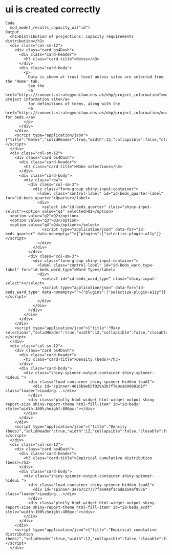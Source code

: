 # ui is created correctly

    Code
      mod_model_results_capacity_ui("id")
    Output
      <h1>Distribution of projections: capacity requirements distribution</h1>
      <div class="col-sm-12">
        <div class="card bs4Dash">
          <div class="card-header">
            <h3 class="card-title">Notes</h3>
          </div>
          <div class="card-body">
            <p>
              Data is shown at trust level unless sites are selected from the 'Home' tab.
              See the
              <a href="https://connect.strategyunitwm.nhs.uk/nhp/project_information">model project information site</a>
              for definitions of terms, along with the
              <a href="https://connect.strategyunitwm.nhs.uk/nhp/project_information/modelling_methodology/capacity_conversion/beds.html">calculation for beds.</a>
            </p>
          </div>
        </div>
        <script type="application/json">{"title":"Notes","solidHeader":true,"width":12,"collapsible":false,"closable":false,"maximizable":false,"gradient":false}</script>
      </div>
      <div class="col-sm-12">
        <div class="card bs4Dash">
          <div class="card-header">
            <h3 class="card-title">Make selections</h3>
          </div>
          <div class="card-body">
            <div class="row">
              <div class="col-sm-3">
                <div class="form-group shiny-input-container">
                  <label class="control-label" id="id-beds_quarter-label" for="id-beds_quarter">Quarter</label>
                  <div>
                    <select id="id-beds_quarter" class="shiny-input-select"><option value="q1" selected>Q1</option>
      <option value="q2">Q2</option>
      <option value="q3">Q3</option>
      <option value="q4">Q4</option></select>
                    <script type="application/json" data-for="id-beds_quarter" data-nonempty="">{"plugins":["selectize-plugin-a11y"]}</script>
                  </div>
                </div>
              </div>
              <div class="col-sm-3">
                <div class="form-group shiny-input-container">
                  <label class="control-label" id="id-beds_ward_type-label" for="id-beds_ward_type">Ward Type</label>
                  <div>
                    <select id="id-beds_ward_type" class="shiny-input-select"></select>
                    <script type="application/json" data-for="id-beds_ward_type" data-nonempty="">{"plugins":["selectize-plugin-a11y"]}</script>
                  </div>
                </div>
              </div>
            </div>
          </div>
        </div>
        <script type="application/json">{"title":"Make selections","solidHeader":true,"width":12,"collapsible":false,"closable":false,"maximizable":false,"gradient":false}</script>
      </div>
      <div class="col-sm-12">
        <div class="card bs4Dash">
          <div class="card-header">
            <h3 class="card-title">Density (beds)</h3>
          </div>
          <div class="card-body">
            <div class="shiny-spinner-output-container shiny-spinner-hideui ">
              <div class="load-container shiny-spinner-hidden load1">
                <div id="spinner-4016b9eb5f929a3b7f7e0ca09908161f" class="loader">Loading...</div>
              </div>
              <div class="plotly html-widget html-widget-output shiny-report-size shiny-report-theme html-fill-item" id="id-beds" style="width:100%;height:800px;"></div>
            </div>
          </div>
        </div>
        <script type="application/json">{"title":"Density (beds)","solidHeader":true,"width":12,"collapsible":false,"closable":false,"maximizable":false,"gradient":false}</script>
      </div>
      <div class="col-sm-12">
        <div class="card bs4Dash">
          <div class="card-header">
            <h3 class="card-title">Empirical cumulative distribution (beds)</h3>
          </div>
          <div class="card-body">
            <div class="shiny-spinner-output-container shiny-spinner-hideui ">
              <div class="load-container shiny-spinner-hidden load1">
                <div id="spinner-3e7a7c27777fa6948f1cadaa59af9556" class="loader">Loading...</div>
              </div>
              <div class="plotly html-widget html-widget-output shiny-report-size shiny-report-theme html-fill-item" id="id-beds_ecdf" style="width:100%;height:400px;"></div>
            </div>
          </div>
        </div>
        <script type="application/json">{"title":"Empirical cumulative distribution (beds)","solidHeader":true,"width":12,"collapsible":false,"closable":false,"maximizable":false,"gradient":false}</script>
      </div>

